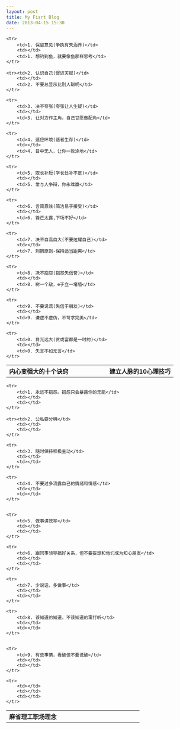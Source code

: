 ```yaml
---
layout: post
title: My Fisrt Blog
date: 2013-04-15 15:30
---
```

<table> 
    <tr align="left">
        <th width="40%"><strong>内心变强大的十个诀窍<strong></th>
        <th width="20%"><strong><strong></th>
        <th width="40%"><strong>建立人脉的10心理技巧<strong></th>
    </tr>

    <tr>
        <td>1. 保留意见(争执有失涵养)</td>
        <td></td>
        <td>1. 想钓到鱼，就要像鱼那样思考</td>
    </tr>

    <tr><td>2. 认识自己(促进天赋)</td>
        <td></td>
        <td>2. 不要总显示比别人聪明</td>
    </tr>

    <tr>
        <td>3. 决不夸张(夸张让人生疑)</td>
        <td></td>
        <td>3. 让对方作主角，自己甘愿做配角</td>
    </tr>

    <tr>
        <td>4. 适应环境(适者生存)</td>
        <td></td>
        <td>4. 目中无人，让你一败涂地</td>
    </tr>

<!--break-->

    <tr>
        <td>5. 取长补短(学长处补不足)</td>
        <td></td>
        <td>5. 常与人争辩，你永难赢</td>
    </tr>

    <tr>
        <td>6. 言简意赅(简洁易于接受)</td>
        <td></td>
        <td>6. 锋芒太露,下场不好</td>
    </tr>

    <tr>
        <td>7. 决不自高自大(不要炫耀自己)</td>
        <td></td>
        <td>7. 刺猬原则-保持适当距离</td>
    </tr>

    <tr>
        <td>8. 决不抱怨(抱怨失信誉)</td>
        <td></td>
        <td>8. 树一个敌，e于立一堵墙</td>
    </tr>

    <tr>
        <td>9. 不要说谎(失信于朋友)</td>
        <td></td>
        <td>9. 谦虚不虚伪，不苛求完美</td>
    </tr>

    <tr>
        <td>0. 目光远大(贫或富都是一时的)</td>
        <td></td>
        <td>0. 失言不如无言</td>
    </tr>
</table>

<p></p>

<table> 
    <tr align="left">
        <th width="40%"><strong>麻省理工职场理念<strong></th>
        <th width="20%"><strong><strong></th>
        <th width="40%"><strong><strong></th>
    </tr>

    <tr>
        <td>1. 永远不抱怨。抱怨只会暴露你的无能</td>
        <td></td>
        <td></td>
    </tr>

    <tr><td>2. 公私要分明</td>
        <td></td>
        <td></td>
    </tr>

    <tr>
        <td>3. 随时保持积极主动</td>
        <td></td>
        <td></td>
    </tr>

    <tr>
        <td>4. 不要过多流露自己的情绪和情感</td>
        <td></td>
        <td></td>
    </tr>


    <tr>
        <td>5. 做事讲效率</td>
        <td></td>
        <td></td>
    </tr>

    <tr>
        <td>6. 跟同事领导搞好关系，但不要妄想和他们成为知心朋友</td>
        <td></td>
        <td></td>
    </tr>

    <tr>
        <td>7. 少说话，多做事</td>
        <td></td>
        <td></td>
    </tr>

    <tr>
        <td>8. 该知道的知道，不该知道的甭打听</td>
        <td></td>
        <td></td>
    </tr>


    <tr>
        <td>9. 有些事情，看破但不要说破</td>
        <td></td>
        <td></td>
    </tr>

    <tr>
        <td></td>
        <td></td>
        <td></td>
    </tr>
</table>


